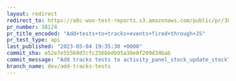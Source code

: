 ```yaml
---
layout: redirect
redirect_to: https://a8c-woo-test-reports.s3.amazonaws.com/public/pr/38124/api/index.html
pr_number: 38124
pr_title_encoded: "Add+tests+to+tracks+events+fired+through+JS"
pr_test_type: api
last_published: "2023-05-04 19:35:30 +0000"
commit_sha: e52e7e55569d7cfc256bbdb95a38e0f209d34bab
commit_message: "Add tracks tests to activity_panel_stock_update_stock"
branch_name: dev/add-tracks-tests
---
```

